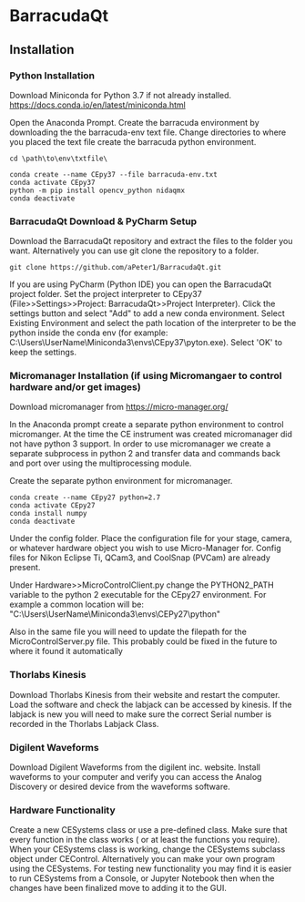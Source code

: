 # BarracudaQt

## Installation

### Python Installation 
Download Miniconda for Python 3.7 if not already installed. https://docs.conda.io/en/latest/miniconda.html

Open the Anaconda Prompt. Create the barracuda environment by downloading the the barracuda-env text file. Change directories to where you placed the text file create the barracuda python environment. 

~~~
cd \path\to\env\txtfile\

conda create --name CEpy37 --file barracuda-env.txt
conda activate CEpy37
python -m pip install opencv_python nidaqmx
conda deactivate
~~~

### BarracudaQt Download & PyCharm Setup

Download the BarracudaQt repository and extract the files to the folder you want. Alternatively you can use git clone the repository to a folder. 

~~~
git clone https://github.com/aPeter1/BarracudaQt.git
~~~

If you are using PyCharm (Python IDE) you can open the BarracudaQt project folder. Set the project interpreter to CEpy37 (File>>Settings>>Project: BarracudaQt>>Project Interpreter). Click the settings button and select "Add" to add a new conda environment. Select Existing Environment and select the path location of the interpreter to be the python inside the conda env (for example: C:\Users\UserName\Miniconda3\envs\CEpy37\pyton.exe). Select 'OK' to keep the settings. 


### Micromanager Installation (if using Micromangaer to control hardware and/or get images)

Download micromanager from https://micro-manager.org/

In the Anaconda prompt create a separate python environment to control micromanger. At the time the CE instrument was created micromanager did not have python 3 support. In order to use micromanager we create a separate subprocess in python 2 and transfer data and commands back and port over using the multiprocessing module. 

Create the separate python environment for micromanager. 

~~~
conda create --name CEpy27 python=2.7
conda activate CEpy27
conda install numpy
conda deactivate
~~~

Under the config folder. Place the configuration file for your stage, camera, or whatever hardware object you wish to use Micro-Manager for. Config files for Nikon Eclipse Ti, QCam3, and CoolSnap (PVCam) are already present. 

Under Hardware>>MicroControlClient.py change the PYTHON2_PATH variable to the python 2 executable for the CEpy27 environment.
For example a common location will be: "C:\Users\UserName\Miniconda3\envs\CEPy27\python"

Also in the same file you will need to update the filepath for the MicroControlServer.py file. This probably could be fixed in the future to where it found it automatically

### Thorlabs Kinesis

Download Thorlabs Kinesis from their website and restart the computer. Load the software and check the labjack can be accessed by kinesis. If the labjack is new you will need to make sure the correct Serial number is recorded in the Thorlabs Labjack Class. 

### Digilent Waveforms
Download Digilent Waveforms from the digilent inc. website. Install waveforms to your computer and verify you can access the Analog Discovery or desired device from the waveforms software. 

### Hardware Functionality

Create a new CESystems class or use a pre-defined class. Make sure that every function in the class works ( or at least the functions you require).
When your CESystems class is working, change the CESystems subclass object under CEControl. Alternatively you can make your own program using the CESystems.
For testing new functionality you may find it is easier to run CESystems from a Console, or Jupyter Notebook then when the
changes have been finalized move to adding it to the GUI. 
